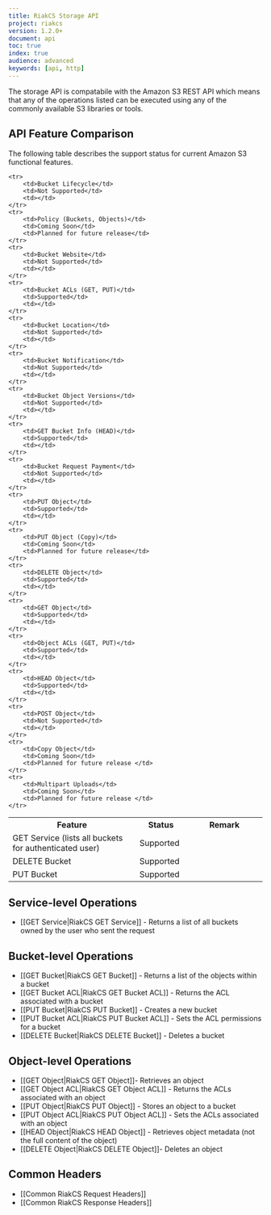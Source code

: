 ```yaml
---
title: RiakCS Storage API
project: riakcs
version: 1.2.0+
document: api
toc: true
index: true
audience: advanced
keywords: [api, http]
---
```



The storage API is compatabile with the Amazon S3 REST API which means that any of the operations listed can be executed using any of the commonly available S3 libraries or tools.

## API Feature Comparison

The following table describes the support status for current Amazon S3 functional features.

<table>
    <tr>
        <th WIDTH="50%">Feature</th>
        <th WIDTH="20%">Status</th>
        <th WIDTH="30%">Remark</th>
    </tr>
    <tr>
        <td>GET Service (lists all buckets for authenticated user)</td>
        <td>Supported</td>
        <td></td>
    </tr>
    <tr>
        <td>DELETE Bucket</td>
        <td>Supported</td>
        <td></td>
    </tr>
    <tr>
        <td>PUT Bucket</td>
        <td>Supported</td>
        <td></td>
    </tr>



    <tr>
        <td>Bucket Lifecycle</td>
        <td>Not Supported</td>
        <td></td>
    </tr>
    <tr>
        <td>Policy (Buckets, Objects)</td>
        <td>Coming Soon</td>
        <td>Planned for future release</td>
    </tr>
    <tr>
        <td>Bucket Website</td>
        <td>Not Supported</td>
        <td></td>
    </tr>
    <tr>
        <td>Bucket ACLs (GET, PUT)</td>
        <td>Supported</td>
        <td></td>
    </tr>
    <tr>
        <td>Bucket Location</td>
        <td>Not Supported</td>
        <td></td>
    </tr>
    <tr>
        <td>Bucket Notification</td>
        <td>Not Supported</td>
        <td></td>
    </tr>
    <tr>
        <td>Bucket Object Versions</td>
        <td>Not Supported</td>
        <td></td>
    </tr>
    <tr>
        <td>GET Bucket Info (HEAD)</td>
        <td>Supported</td>
        <td></td>
    </tr>
    <tr>
        <td>Bucket Request Payment</td>
        <td>Not Supported</td>
        <td></td>
    </tr>
    <tr>
        <td>PUT Object</td>
        <td>Supported</td>
        <td></td>
    </tr>
    <tr>
        <td>PUT Object (Copy)</td>
        <td>Coming Soon</td>
        <td>Planned for future release</td>
    </tr>
    <tr>
        <td>DELETE Object</td>
        <td>Supported</td>
        <td></td>
    </tr>
    <tr>
        <td>GET Object</td>
        <td>Supported</td>
        <td></td>
    </tr>
    <tr>
        <td>Object ACLs (GET, PUT)</td>
        <td>Supported</td>
        <td></td>
    </tr>
    <tr>
        <td>HEAD Object</td>
        <td>Supported</td>
        <td></td>
    </tr>
    <tr>
        <td>POST Object</td>
        <td>Not Supported</td>
        <td></td>
    </tr>
    <tr>
        <td>Copy Object</td>
        <td>Coming Soon</td>
        <td>Planned for future release </td>
    </tr>
    <tr>
        <td>Multipart Uploads</td>
        <td>Coming Soon</td>
        <td>Planned for future release </td>
    </tr>
</table>

## Service-level Operations

* [[GET Service|RiakCS GET Service]] - Returns a list of all buckets owned by the user who sent the request

## Bucket-level Operations

* [[GET Bucket|RiakCS GET Bucket]] - Returns a list of the objects within a bucket
* [[GET Bucket ACL|RiakCS GET Bucket ACL]] - Returns the ACL associated with a bucket
* [[PUT Bucket|RiakCS PUT Bucket]] - Creates a new bucket
* [[PUT Bucket ACL|RiakCS PUT Bucket ACL]] - Sets the ACL permissions for a bucket
* [[DELETE Bucket|RiakCS DELETE Bucket]] - Deletes a bucket

## Object-level Operations

* [[GET Object|RiakCS GET Object]]- Retrieves an object
* [[GET Object ACL|RiakCS GET Object ACL]] - Returns the ACLs associated with an object
* [[PUT Object|RiakCS PUT Object]] - Stores an object to a bucket
* [[PUT Object ACL|RiakCS PUT Object ACL]] - Sets the ACLs associated with an object
* [[HEAD Object|RiakCS HEAD Object]] - Retrieves object metadata (not the full content of the object)
* [[DELETE Object|RiakCS DELETE Object]]- Deletes an object

## Common Headers

* [[Common RiakCS Request Headers]]
* [[Common RiakCS Response Headers]]
